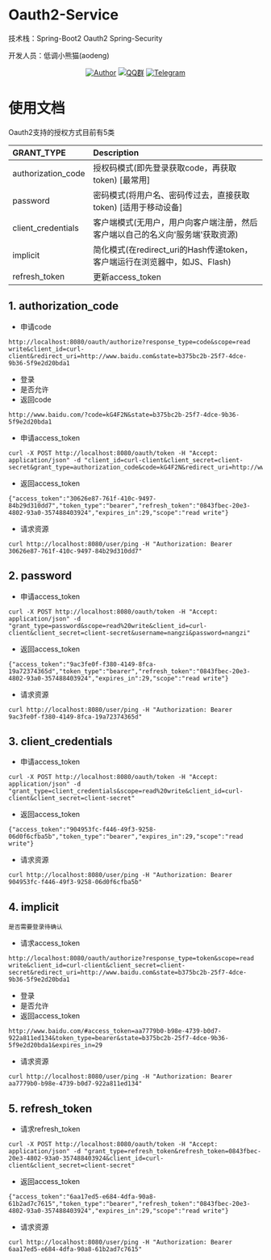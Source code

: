 
# Oauth2-Service

技术栈：Spring-Boot2 Oauth2 Spring-Security

开发人员：低调小熊猫(aodeng)


<p align="center">
<a href="https://github.com/java-aodeng"><img alt="Author" src="https://img.shields.io/badge/author-%E4%BD%8E%E8%B0%83%E5%B0%8F%E7%86%8A%E7%8C%AB-blue.svg"/></a>
<a href="https://jq.qq.com/?_wv=1027&k=574chhz"><img alt="QQ群" src="https://img.shields.io/badge/chat-%E4%BD%8E%E8%B0%83%E5%B0%8F%E7%86%8A%E7%8C%ABQQ%E7%BE%A4-yellow.svg"/></a>
<a href="https://t.me/joinchat/LSsyBxVKLGEkF5MtIhg6TQ"><img alt="Telegram" src="https://img.shields.io/badge/telegram-%E4%BD%8E%E8%B0%83%E5%B0%8F%E7%86%8A%E7%8C%AB--%E5%AE%98%E6%96%B9%E9%83%A8%E8%90%BD-orange.svg"/></a>
</p>

# 使用文档
Oauth2支持的授权方式目前有5类

| **GRANT_TYPE** | **Description** |
|:-----------------|:------------------------------------------------------------------------|
|authorization_code|授权码模式(即先登录获取code，再获取token) [最常用]                           |
|password          |密码模式(将用户名、密码传过去，直接获取token) [适用于移动设备]                 |
|client_credentials|客户端模式(无用户，用户向客户端注册，然后客户端以自己的名义向'服务端'获取资源)   |
|implicit          |简化模式(在redirect_uri的Hash传递token，客户端运行在浏览器中，如JS、Flash)    |
|refresh_token     |更新access_token                                                          |

## 1. authorization_code
* 申请code
```
http://localhost:8080/oauth/authorize?response_type=code&scope=read write&client_id=curl-client&redirect_uri=http://www.baidu.com&state=b375bc2b-25f7-4dce-9b36-5f9e2d20bda1
```
* 登录
* 是否允许
* 返回code
```
http://www.baidu.com/?code=kG4F2N&state=b375bc2b-25f7-4dce-9b36-5f9e2d20bda1
```
* 申请access_token
```
curl -X POST http://localhost:8080/oauth/token -H "Accept: application/json" -d "client_id=curl-client&client_secret=client-secret&grant_type=authorization_code&code=kG4F2N&redirect_uri=http://www.baidu.com"
```
* 返回access_token
```
{"access_token":"30626e87-761f-410c-9497-84b29d310dd7","token_type":"bearer","refresh_token":"0843fbec-20e3-4802-93a0-357488403924","expires_in":29,"scope":"read write"}
```
* 请求资源
```
curl http://localhost:8080/user/ping -H "Authorization: Bearer 30626e87-761f-410c-9497-84b29d310dd7"
```

## 2. password
* 申请access_token
```
curl -X POST http://localhost:8080/oauth/token -H "Accept: application/json" -d "grant_type=password&scope=read%20write&client_id=curl-client&client_secret=client-secret&username=nangzi&password=nangzi"
```
* 返回access_token
```
{"access_token":"9ac3fe0f-f380-4149-8fca-19a72374365d","token_type":"bearer","refresh_token":"0843fbec-20e3-4802-93a0-357488403924","expires_in":29,"scope":"read write"}
```
* 请求资源
```
curl http://localhost:8080/user/ping -H "Authorization: Bearer 9ac3fe0f-f380-4149-8fca-19a72374365d"
```

## 3. client_credentials
* 申请access_token
```
curl -X POST http://localhost:8080/oauth/token -H "Accept: application/json" -d "grant_type=client_credentials&scope=read%20write&client_id=curl-client&client_secret=client-secret"
```
* 返回access_token
```
{"access_token":"904953fc-f446-49f3-9258-06d0f6cfba5b","token_type":"bearer","expires_in":29,"scope":"read write"}
```
* 请求资源
```
curl http://localhost:8080/user/ping -H "Authorization: Bearer 904953fc-f446-49f3-9258-06d0f6cfba5b"
```

## 4. implicit
`是否需要登录待确认`
* 请求access_token
```
http://localhost:8080/oauth/authorize?response_type=token&scope=read write&client_id=curl-client&client_secret=client-secret&redirect_uri=http://www.baidu.com&state=b375bc2b-25f7-4dce-9b36-5f9e2d20bda1
```
* 登录
* 是否允许
* 返回access_token
```
http://www.baidu.com/#access_token=aa7779b0-b98e-4739-b0d7-922a811ed134&token_type=bearer&state=b375bc2b-25f7-4dce-9b36-5f9e2d20bda1&expires_in=29
```
* 请求资源
```
curl http://localhost:8080/user/ping -H "Authorization: Bearer aa7779b0-b98e-4739-b0d7-922a811ed134"
```

## 5. refresh_token
* 请求refresh_token
```
curl -X POST http://localhost:8080/oauth/token -H "Accept: application/json" -d "grant_type=refresh_token&refresh_token=0843fbec-20e3-4802-93a0-357488403924&client_id=curl-client&client_secret=client-secret"
```
* 返回access_token
```
{"access_token":"6aa17ed5-e684-4dfa-90a8-61b2ad7c7615","token_type":"bearer","refresh_token":"0843fbec-20e3-4802-93a0-357488403924","expires_in":29,"scope":"read write"}
```
* 请求资源
```
curl http://localhost:8080/user/ping -H "Authorization: Bearer 6aa17ed5-e684-4dfa-90a8-61b2ad7c7615"
```
